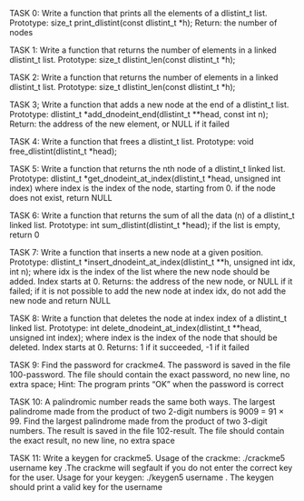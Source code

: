 TASK 0: Write a function that prints all the elements of a dlistint_t list. Prototype: size_t print_dlistint(const dlistint_t *h); Return: the number of nodes



TASK 1: Write a function that returns the number of elements in a linked dlistint_t list. Prototype: size_t dlistint_len(const dlistint_t *h);

 

TASK 2: Write a function that returns the number of elements in a linked dlistint_t list. Prototype: size_t dlistint_len(const dlistint_t *h);



TASK 3; Write a function that adds a new node at the end of a dlistint_t list. Prototype: dlistint_t *add_dnodeint_end(dlistint_t **head, const int n); Return: the address of the new element, or NULL if it failed



 TASK 4: Write a function that frees a dlistint_t list. Prototype: void free_dlistint(dlistint_t *head);



 TASK 5: Write a function that returns the nth node of a dlistint_t linked list. Prototype: dlistint_t *get_dnodeint_at_index(dlistint_t *head, unsigned int index) where index is the index of the node, starting from 0. if the node does not exist, return NULL



 TASK 6: Write a function that returns the sum of all the data (n) of a dlistint_t linked list. Prototype: int sum_dlistint(dlistint_t *head); if the list is empty, return 0



 TASK 7: Write a function that inserts a new node at a given position. Prototype: dlistint_t *insert_dnodeint_at_index(dlistint_t **h, unsigned int idx, int n); where idx is the index of the list where the new node should be added. Index starts at 0. Returns: the address of the new node, or NULL if it failed; if it is not possible to add the new node at index idx, do not add the new node and return NULL



TASK 8: Write a function that deletes the node at index index of a dlistint_t linked list. Prototype: int delete_dnodeint_at_index(dlistint_t **head, unsigned int index); where index is the index of the node that should be deleted. Index starts at 0. Returns: 1 if it succeeded, -1 if it failed



TASK 9: Find the password for crackme4. The password is saved in the file 100-password. The file should contain the exact password, no new line, no extra space; Hint: The program prints “OK” when the password is correct



TASK 10: A palindromic number reads the same both ways. The largest palindrome made from the product of two 2-digit numbers is 9009 = 91 × 99. Find the largest palindrome made from the product of two 3-digit numbers. The result is saved in the file 102-result. The file should contain the exact result, no new line, no extra space



TASK 11: Write a keygen for crackme5. Usage of the crackme: ./crackme5 username key .The crackme will segfault if you do not enter the correct key for the user. Usage for your keygen: ./keygen5 username . The keygen should print a valid key for the username

